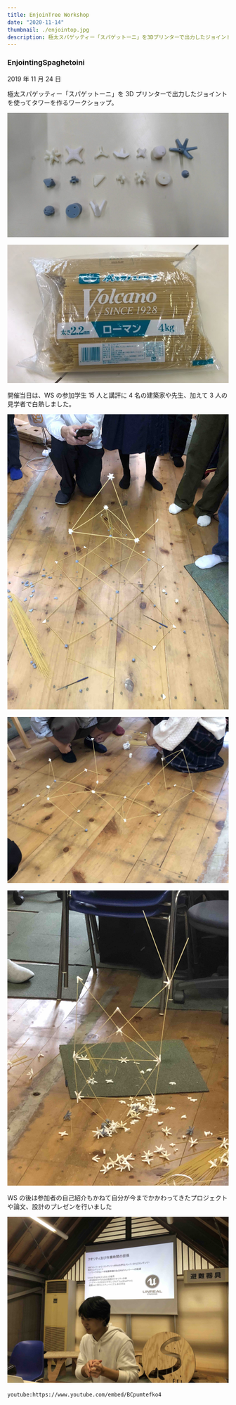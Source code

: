 ```yaml
---
title: EnjoinTree Workshop
date: "2020-11-14"
thumbnail: ./enjointop.jpg
description: 極太スパゲッティー「スパゲットーニ」を3Dプリンターで出力したジョイントを使ってタワーを作るワークショップ。
---
```


### EnjointingSpaghetoini

2019 年 11 月 24 日

極太スパゲッティー「スパゲットーニ」を 3D プリンターで出力したジョイントを使ってタワーを作るワークショップ。

<div class="kg-card kg-image-card kg-width-mini">

![joint](./joint.jpg)

</div>

<div class="kg-card kg-image-card kg-width-mini">

![spa](./spagetoini.jpg)

</div>

開催当日は、WS の参加学生 15 人と講評に 4 名の建築家や先生、加えて 3 人の見学者で白熱しました。

<div class="kg-card kg-image-card kg-width-mini">

![tower1](./tower1.jpg)

</div>
<div class="kg-card kg-image-card kg-width-mini">

![tower2](./tower2.jpg)

</div>
<div class="kg-card kg-image-card kg-width-mini">

![tower3](./tower3.jpg)

</div>

WS の後は参加者の自己紹介もかねて自分が今までかかわってきたプロジェクトや論文、設計のプレゼンを行いました

<div class="kg-card kg-image-card kg-width-mini">

![presentation](./presentation.jpg)

</div>

`youtube:https://www.youtube.com/embed/BCpumtefko4`
